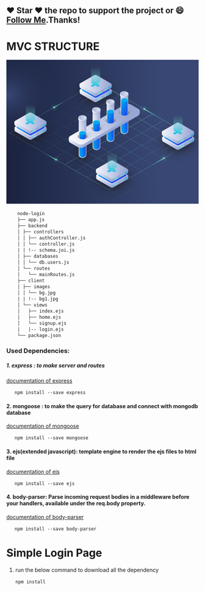 #####
## :heart: Star :heart: the repo to support the project or :smile:[Follow Me](https://github.com/pedromassango).Thanks!

# MVC STRUCTURE
  
  <img src="https://github.com/harsh6768/node-login/blob/master/images/mvc.png" alt="">

        node-login
        ├── app.js
        ├── backend
        │ ├── controllers
        │ │ ├── authController.js
        │ │ └── controller.js
        | | !-- schema.joi.js
        │ ├── databases
        │ │ └── db.users.js
        │ └── routes
        │   └── mainRoutes.js
        ├── client
        │ ├── images
        │ │ └── bg.jpg
        | | !-- bg1.jpg
        │ └── views
        │   ├── index.ejs
        │   ├── home.ejs
        │   └── signup.ejs
        |   |-- login.ejs
        └── package.json
                    
                    
   
### Used Dependencies:
##### 1. express : to make server and routes
    
   [documentation of express](http://expressjs.com/)
      
       npm install --save express
       
#### 2. mongoose : to make the query for database and connect with mongodb database
    
   [documentation of mongoose](https://www.npmjs.com/package/mongoose)
      
       npm install --save mongoose
       
#### 3. ejs(extended javascript): template engine to render the ejs files to html file
    
   [documentation of ejs](https://www.npmjs.com/package/ejs)
      
       npm install --save ejs

#### 4. body-parser: Parse incoming request bodies in a middleware before your handlers, available under the req.body                  property.
    
   [documentation of body-parser](https://www.npmjs.com/package/body-parser)
      
       npm install --save body-parser

      
  
  
# Simple Login Page
1. run the below command to download all the dependency

       npm install

